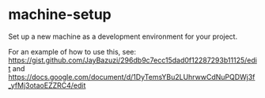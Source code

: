 # machine-setup
Set up a new machine as a development environment for your project.

For an example of how to use this, see: https://gist.github.com/JayBazuzi/296db9c7ecc15dad0f12287293b11125/edit and https://docs.google.com/document/d/1DyTemsYBu2LUhrwwCdNuPQDWj3f_yfMj3otaoEZZRC4/edit
